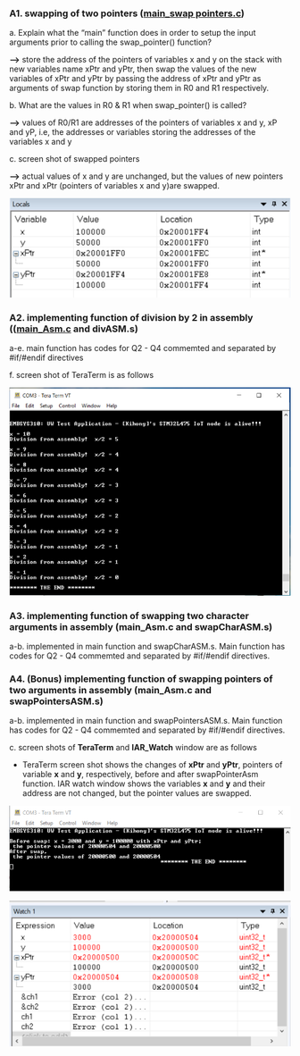 ### A1. swapping of two pointers ([main_swap pointers.c](https://github.com/khkim607/embsys310/blob/main/assignment05/main_swap%20pointers.c))

a. Explain what the “main” function does in order to setup the input arguments prior to calling the swap_pointer() function?
   
**-->**  store the address of the pointers of variables  x and y on the stack with new variables name xPtr and yPtr, then swap the values of the new variables of xPtr and yPtr by passing the address of xPtr and yPtr as arguments of swap function by storing them in R0 and R1 respectively.
   
b. What are the values in R0 & R1 when swap_pointer() is called?

**-->** values of R0/R1 are addresses of the pointers of variables x and y, xP and yP, i.e, the addresses or variables storing the addresses of the variables x and y

c. screen shot of swapped pointers

**-->** actual values of x and y are unchanged, but the values of new pointers xPtr and xPtr (pointers of variables x and y)are swapped.  

![Swapped pointers](https://github.com/khkim607/embsys310/blob/main/assignment05/Capture_of_screen_shot_of_swapped_pointer_example.PNG)


### A2.  implementing function of division by 2 in assembly (([main_Asm.c](https://github.com/khkim607/embsys310/blob/main/assignment05/main_Asm.c) and divASM.s)

a-e.  main function has codes for Q2 - Q4 commemted and separated by #if/#endif directives

f. screen shot of TeraTerm is as follows

![Swapped pointers](https://github.com/khkim607/embsys310/blob/main/assignment05/A05_Q2_Div2_Screenshot.PNG)

### A3.  implementing function of swapping two character arguments in assembly (main_Asm.c and swapCharASM.s) 

a-b. implemented in main function and swapCharASM.s. Main function has codes for Q2 - Q4 commemted and separated by #if/#endif directives.


### A4.  (Bonus) implementing function of swapping pointers of two arguments in assembly (main_Asm.c and swapPointersASM.s) 

a-b. implemented in main function and swapPointersASM.s. Main function has codes for Q2 - Q4 commemted and separated by #if/#endif directives.

c. screen shots of **TeraTerm** and **IAR_Watch** window are as follows

- TeraTerm screen shot shows the changes of **xPtr** and **yPtr**, pointers of variable **x** and **y**, respectively, before and after swapPointerAsm function. IAR watch window shows the variables **x** and **y** and their address are not changed, but the pointer values are swapped. 

![Swapped pointers](https://github.com/khkim607/embsys310/blob/main/assignment05/A05_Q4_swapPointersASM_TeraTerm.png)

![Swapped pointers](https://github.com/khkim607/embsys310/blob/main/assignment05/A05_Q4_swapPointersASM_IAR_Watch.png)



